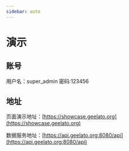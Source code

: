 ```yaml
---
sidebar: auto
---
```


# 演示

## 账号

用户名：super_admin
密码:123456

## 地址
页面演示地址：[https://showcase.geelato.org](https://showcase.geelato.org)

数据服务地址：[https://api.geelato.org:8080/api](https://api.geelato.org:8080/api)


